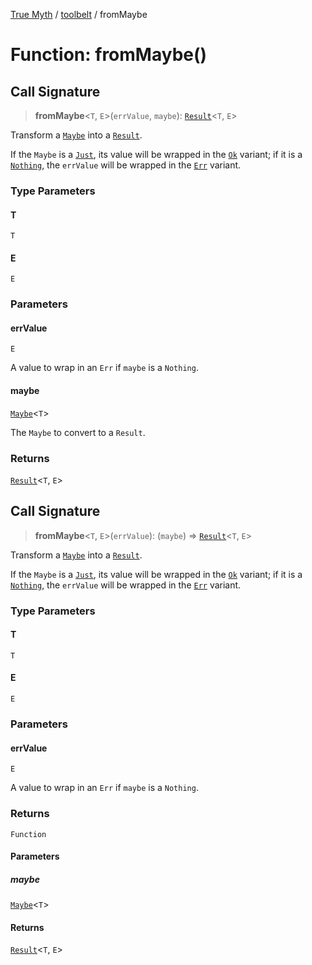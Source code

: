 [True Myth](../../index.md) / [toolbelt](../index.md) / fromMaybe

# Function: fromMaybe()

## Call Signature

> **fromMaybe**\<`T`, `E`\>(`errValue`, `maybe`): [`Result`](../../result/classes/Result.md)\<`T`, `E`\>

Transform a [`Maybe`](../../maybe/classes/Maybe.md) into a [`Result`](../../result/classes/Result.md).

If the `Maybe` is a [`Just`](../../maybe/interfaces/Just.md), its value will be wrapped
in the [`Ok`](../../result/interfaces/Ok.md) variant; if it is a [`Nothing`](../../maybe/interfaces/Nothing.md), the `errValue` will be wrapped in the [`Err`](../../result/interfaces/Err.md) variant.

### Type Parameters

#### T

`T`

#### E

`E`

### Parameters

#### errValue

`E`

A value to wrap in an `Err` if `maybe` is a `Nothing`.

#### maybe

[`Maybe`](../../maybe/classes/Maybe.md)\<`T`\>

The `Maybe` to convert to a `Result`.

### Returns

[`Result`](../../result/classes/Result.md)\<`T`, `E`\>

## Call Signature

> **fromMaybe**\<`T`, `E`\>(`errValue`): (`maybe`) => [`Result`](../../result/classes/Result.md)\<`T`, `E`\>

Transform a [`Maybe`](../../maybe/classes/Maybe.md) into a [`Result`](../../result/classes/Result.md).

If the `Maybe` is a [`Just`](../../maybe/interfaces/Just.md), its value will be wrapped
in the [`Ok`](../../result/interfaces/Ok.md) variant; if it is a [`Nothing`](../../maybe/interfaces/Nothing.md), the `errValue` will be wrapped in the [`Err`](../../result/interfaces/Err.md) variant.

### Type Parameters

#### T

`T`

#### E

`E`

### Parameters

#### errValue

`E`

A value to wrap in an `Err` if `maybe` is a `Nothing`.

### Returns

`Function`

#### Parameters

##### maybe

[`Maybe`](../../maybe/classes/Maybe.md)\<`T`\>

#### Returns

[`Result`](../../result/classes/Result.md)\<`T`, `E`\>

